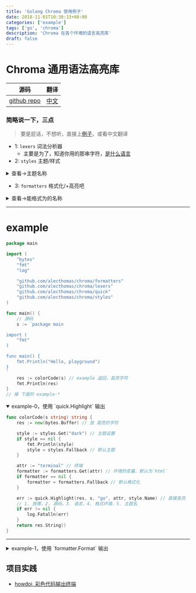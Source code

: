```yaml
---
title: 'Golang Chroma 使用例子'
date: 2018-11-01T10:30:33+08:00
categories: ['example']
tags: ['go', 'chroma']
description: 'Chroma 在各个环境的语言高亮库'
draft: false
---
```


# Chroma 通用语法高亮库

| 源码                                                | 翻译                                             |
| --------------------------------------------------- | ------------------------------------------------ |
| [github repo](https://github.com/alecthomas/chroma) | [中文](https://github.com/chinanf-boy/chroma-zh) |

### 简略说一下，三点

> 要是屁话，不想听，直接上[例子](#example)，或看中文翻译

- 1: `lexers` 词法分析器
  - 主要是为了，知道你用的那串字符，[是什么语言](https://github.com/chinanf-boy/chroma-zh#%E6%94%AF%E6%8C%81%E7%9A%84%E8%AF%AD%E8%A8%80)
- 2: `styles` 主题/样式

<details>

<summary> 查看->主题名称 </summary>

```go
[
  abap, algol, algol_nu, arduino, autumn, borland, bw, colorful, dracula, emacs, friendly, fruity, github, igor, lovelace, manni, monokai, monokailight, murphy, native, paraiso-dark, paraiso-light, pastie, perldoc, pygments, rainbow_dash, rrt, solarized-dark, solarized-dark256, solarized-light, swapoff, tango, trac, vim, vsxcode
]
```

</details>

- 3: `formatters` 格式化/+高亮吧

<details>

<summary> 查看->能格式为的名称 </summary>

```go
[ html, json, noop, terminal, terminal16m, terminal256, tokens ]
```

1. chroma lexers

2) chroma styles

3. chroma formatters

</details>

---

# example

```go
package main

import (
	"bytes"
	"fmt"
	"log"

	"github.com/alecthomas/chroma/formatters"
	"github.com/alecthomas/chroma/lexers"
	"github.com/alecthomas/chroma/quick"
	"github.com/alecthomas/chroma/styles"
)

func main() {
    // 源码
	s := `package main

import (
	"fmt"
)

func main() {
	fmt.Println("Hello, playground")
}
`
	res := colorCode(s) // example 返回，高亮字符
	fmt.Println(res)
}
// 接 下面的 example-*
```

<details open>

<summary> <span>example-0，使用 `quick.Highlight` 输出</span> </summary>

```go
func colorCode(s string) string {
	res := new(bytes.Buffer) // 放 高亮的字符

	style := styles.Get("dark") // 主题设置
	if style == nil {
		fmt.Println(style)
		style = styles.Fallback // 默认主题
	}

	attr := "terminal" // 终端
	formatter := formatters.Get(attr) // 环境的变量，默认为`html`
	if formatter == nil {
		formatter = formatters.Fallback // 默认格式化
	}

    err := quick.Highlight(res, s, "go", attr, style.Name) // 直接高亮
    // 1. 放哪，2. 源码，3. 语言，4. 格式环境，5. 主题名
	if err != nil {
		log.Fatalln(err)
	}
	return res.String()
}
```

</details>

---

<details>

<summary> <span>example-1，使用 `formatter.Format` 输出</span> </summary>

```go
func colorCode(s string) string {
	res := new(bytes.Buffer)
	lexer := lexers.Get("go")
	if lexer == nil {
		lexer = lexers.Fallback
	}
	style := styles.Get("dracula")
	if style == nil {
		style = styles.Fallback
	}

	// [html json noop terminal terminal16m terminal256 tokens]
	formatter := formatters.Get("terminal")
	if formatter == nil {
		formatter = formatters.Fallback
	}
	iterator, err := lexer.Tokenise(nil, s) // 拿到迭代器

	err = formatter.Format(res, style, iterator)

	if err != nil {
		log.Fatalln(err)
	}

	return res.String()
}
```

</details>


## 项目实践

- [howdoi, 彩色代码输出终端](https://github.com/chinanf-boy/howdoi/blob/master/pkg/colorCode.go#L20)